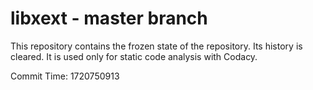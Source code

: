 # libxext - master branch

This repository contains the frozen state of the repository.
Its history is cleared. It is used only for static code
analysis with Codacy.

Commit Time: 1720750913
